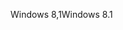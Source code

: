 <span data-ttu-id="82857-101">Windows 8,1</span><span class="sxs-lookup"><span data-stu-id="82857-101">Windows 8.1</span></span>
